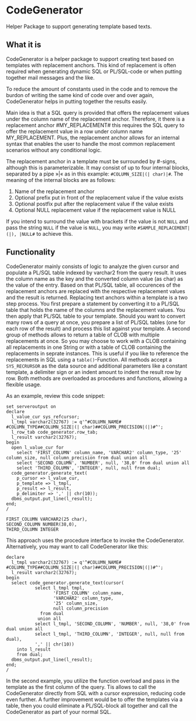 # CodeGenerator

Helper Package to support generating template based texts.

## What it is

CodeGenerator is a helper package to support creating text based on templates with replacement anchors. This kind of replacement is often required when generating dynamic SQL or PL/SQL-code or when putting together mail messages and the like.

To reduce the amount of constants used in the code and to remove the burdon of writing the same kind of code over and over again, CodeGenerator helps in putting together the results easily.

Main idea is that a SQL query is provided that offers the replacement values under the column name of the replacement anchor. Therefore, it there is a replacement anchor #MY_REPLACEMENT# this requires the SQL query to offer the replacement value in a row under column name MY_REPLACEMENT. Plus, the replacement anchor allows for an internal syntax that enables the user to handle the most common replacement scenarios without any conditional logic.

The replacement anchor in a template must be surrounded by #-signs, although this is parameterizable. It may consist of up to four internal blocks, separated by a pipe »|« as in this example: ```#COLUMN_SIZE|(| char)|#```. The meaning of the internal blocks are as follows:

1. Name of the replacement anchor
2. Optional prefix put in front of the replacement value if the value exists
3. Optional postfix put after the replacement value if the value exists
4. Optional NULL replacement value if the replacement value is NULL

If you intend to surround the value with brackets if the value is not `NULL` and pass the string `NULL` if the value is `NULL`, you may write `#SAMPLE_REPLACEMENT|(|), |NULL#` to achieve this.

## Functionality

CodeGenerator mainly consists of logic to analyze the given cursor and populate a PL/SQL table indexed by varchar2 from the query result. It uses the column name as the key and the converted column value (as char) as the value of the entry. Based on that PL/SQL table, all occurences of the replacement anchors are replaced with the respective replacement values and the result is returned.
Replacing text anchors within a template is a two step process. You first prepare a statement by converting it to a PL/SQL table that holds the name of the columns and the replacement values. You then apply that PL/SQL table to your template. Should you want to convert many rows of a query at once, you prepare a list of PL/SQL tables (one for each row of the result) and process this list against your template.
A second group of methods allows to return a table of CLOB with multiple replacements at once. So you may choose to work with a CLOB containing all replacements in one String or with a table of CLOB containing the replacements in seprate instances. This is useful if you like to reference the replacements in SQL using a `table()`-Function.
All methods accept a `SYS_RECRURSOR` as the data source and additional parameters like a constant template, a delimiter sign or an indent amount to indent the result row by row. Both methods are overloaded as procedures and functions, allowing a flexible usage.

As an example, review this code snippet:
```
set serveroutput on
declare
  l_value_cur sys_refcursor;
  l_tmpl varchar2(32767) := q'^#COLUMN_NAME# #COLUMN_TYPE##COLUMN_SIZE|(| char)##COLUMN_PRECISION|(|)#^';
  l_row_tab code_generator.row_tab;
  l_result varchar2(32767);
begin
  open l_value_cur for
    select 'FIRST_COLUMN' column_name, 'VARCHAR2' column_type, '25' column_size, null column_precision from dual union all
    select 'SECOND_COLUMN', 'NUMBER', null, '38,0' from dual union all
    select 'THIRD_COLUMN', 'INTEGER', null, null from dual;
  code_generator.generate_text(
    p_cursor => l_value_cur,
    p_template => l_tmpl,
    p_result => l_result,
    p_delimiter => ',' || chr(10));
  dbms_output.put_line(l_result);
end;
/

FIRST_COLUMN VARCHAR2(25 char),
SECOND_COLUMN NUMBER(38,0),
THIRD_COLUMN INTEGER

```

This approach uses the procedure interface to invoke the CodeGenerator. Alternatively, you may want to call CodeGenerator like this:

```
declare
  l_tmpl varchar2(32767) := q'^#COLUMN_NAME# #COLUMN_TYPE##COLUMN_SIZE|(| char)##COLUMN_PRECISION|(|)#^';
  l_result varchar2(32767);
begin
  select code_generator.generate_text(cursor(
           select l_tmpl tmpl, 
                  'FIRST_COLUMN' column_name, 
                  'VARCHAR2' column_type, 
                  '25' column_size, 
                  null column_precision 
             from dual 
            union all
           select l_tmpl, 'SECOND_COLUMN', 'NUMBER', null, '38,0' from dual union all
           select l_tmpl, 'THIRD_COLUMN', 'INTEGER', null, null from dual),
           ',' || chr(10))
    into l_result
    from dual;
  dbms_output.put_line(l_result);
end;
/
```

In the second example, you utilize the function overload and pass in the template as the first column of the query. Tis allows to call the CodeGenerator directly from SQL with a cursor expression, reducing code even further. A further improvement would be to offer the templates via a table, then you could eliminate a PL/SQL-block all together and call the CodeGenerator as part of your normal SQL.

